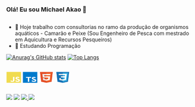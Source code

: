 ### Olá! Eu sou Michael Akao 👋

##

- 🔭 Hoje trabalho com consultorias no ramo da produção de organismos aquáticos - Camarão e Peixe (Sou Engenheiro de Pesca com mestrado em Aquicultura e Recursos Pesqueiros)
- 🌱 Estudando Programação

[![Anurag's GitHub stats](https://github-readme-stats.vercel.app/api?username=michaelakao&count_private=true&show_icons=true&theme=chartreuse-dark)](https://github.com/michaelakao/github-readme-stats#gh-dark-mode-only)
[![Top Langs](https://github-readme-stats.vercel.app/api/top-langs/?username=michaelakao&layout=compact&langs_count=16&theme=chartreuse-dark)](https://github.com/michaelakao/github-readme-stats)

<div style="display: inline_block"><br>
  <img align="center" alt="akao-Js" height="30" width="40" src="https://raw.githubusercontent.com/devicons/devicon/master/icons/javascript/javascript-plain.svg">
  <img align="center" alt="akao-Ts" height="30" width="40" src="https://raw.githubusercontent.com/devicons/devicon/master/icons/typescript/typescript-plain.svg">
  <img align="center" alt="akao-HTML" height="30" width="40" src="https://raw.githubusercontent.com/devicons/devicon/master/icons/html5/html5-original.svg">
  <img align="center" alt="akao-CSS" height="30" width="40" src="https://raw.githubusercontent.com/devicons/devicon/master/icons/css3/css3-original.svg">
</div>

##

<div> 
  <a href="https://instagram.com/michaelakao" target="_blank"><img src="https://img.shields.io/badge/-Instagram-%23E4405F?style=for-the-badge&logo=instagram&logoColor=white" target="_blank"></a>
 	<a href="https://www.twitch.tv/michaelakao" target="_blank"><img src="https://img.shields.io/badge/Twitch-9146FF?style=for-the-badge&logo=twitch&logoColor=white" target="_blank"></a>
  <a href = "mailto:contatorafaballerini@gmail.com"><img src="https://img.shields.io/badge/-Gmail-%23333?style=for-the-badge&logo=gmail&logoColor=white" target="_blank">   </a>
  <a href="https://www.linkedin.com/in/michaelakao" target="_blank"><img src="https://img.shields.io/badge/-LinkedIn-%230077B5?style=for-the-badge&logo=linkedin&logoColor=white" target="_blank"></a> 
</div>
